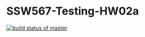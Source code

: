 # SSW567-Testing-HW02a

[![build status of master](https://travis-ci.org/ebuczek525/SSW567-Testing-HW02a.svg?branch=master)](https://travis-ci.org/ebuczek525/SSW567-Testing-HW02a)
